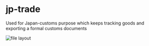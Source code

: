 # jp-trade
Used for Japan-customs purpose which keeps tracking goods and exporting a formal customs documents

![file layout](/static/image/layout/JP_TRADE_SYSTEM.jpg)